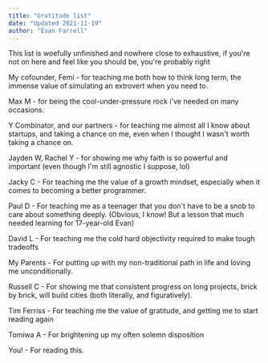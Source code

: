 ```yaml
---
title: "Gratitude list"
date: "Updated 2021-11-19"
author: "Evan Farrell"
---
```


This list is woefully unfinished and nowhere close to exhaustive, if you're not on here and feel like you should be, you're probably right

My cofounder, Femi - for teaching me both how to think long term, the immense value of simulating an extrovert when you need to.

Max M - for being the cool-under-pressure rock i've needed on many occasions.

Y Combinator, and our partners - for teaching me almost all I know about startups, and taking a chance on me, even when I thought I wasn't worth taking a chance on.

Jayden W, Rachel Y - for showing me why faith is so powerful and important (even though I'm still agnostic I suppose, lol)

Jacky C - For teaching me the value of a growth mindset, especially when it comes to becoming a better programmer.

Paul D - For teaching me as a teenager that you don't have to be a snob to care about something deeply. (Obvious, I know! But a lesson that much needed learning for 17-year-old Evan)

David L - For teaching me the cold hard objectivity required to make tough tradeoffs

My Parents - For putting up with my non-traditional path in life and loving me unconditionally.

Russell C - For showing me that consistent progress on long projects, brick by brick, will build cities (both literally, and figuratively).

Tim Ferriss - For teaching me the value of gratitude, and getting me to start reading again

Tomiwa A - For brightening up my often solemn disposition

You! - For reading this.
